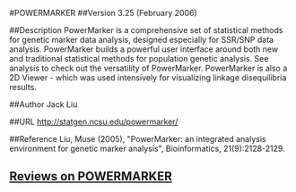 #POWERMARKER
##Version
3.25 (February 2006)

##Description
PowerMarker is a comprehensive set of statistical methods for genetic marker data analysis, designed especially for SSR/SNP data analysis. PowerMarker builds a powerful user interface around both new and traditional statistical methods for population genetic analysis. See analysis to check out the versatility of PowerMarker. PowerMarker is also a 2D Viewer - which was used intensively for visualizing linkage disequilibria results.

##Author
Jack Liu

##URL
http://statgen.ncsu.edu/powermarker/

##Reference
Liu, Muse (2005), "PowerMarker: an integrated analysis environment for genetic marker analysis", Bioinformatics, 21(9):2128-2129.


## [Reviews on POWERMARKER](https://github.com/gaow/genetic-analysis-software/issues/416)